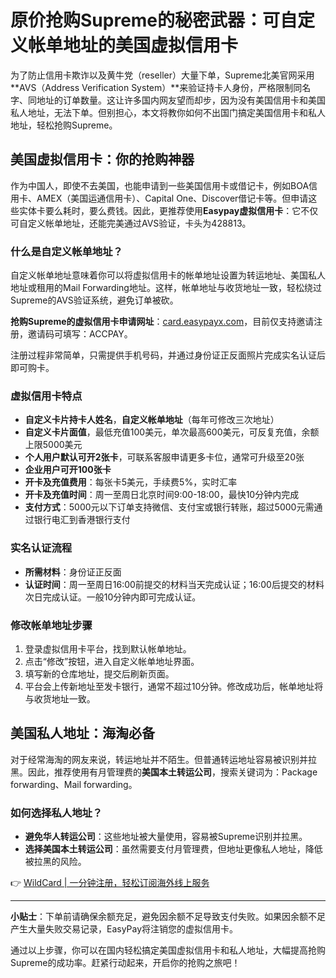 # 原价抢购Supreme的秘密武器：可自定义帐单地址的美国虚拟信用卡

为了防止信用卡欺诈以及黄牛党（reseller）大量下单，Supreme北美官网采用**AVS（Address Verification System）**来验证持卡人身份，严格限制同名字、同地址的订单数量。这让许多国内网友望而却步，因为没有美国信用卡和美国私人地址，无法下单。但别担心，本文将教你如何不出国门搞定美国信用卡和私人地址，轻松抢购Supreme。

## 美国虚拟信用卡：你的抢购神器

作为中国人，即使不去美国，也能申请到一些美国信用卡或借记卡，例如BOA信用卡、AMEX（美国运通信用卡）、Capital One、Discover借记卡等。但申请这些实体卡要么耗时，要么费钱。因此，更推荐使用**Easypay虚拟信用卡**：它不仅可自定义帐单地址，还能完美通过AVS验证，卡头为428813。

### 什么是自定义帐单地址？

自定义帐单地址意味着你可以将虚拟信用卡的帐单地址设置为转运地址、美国私人地址或租用的Mail Forwarding地址。这样，帐单地址与收货地址一致，轻松绕过Supreme的AVS验证系统，避免订单被砍。

**抢购Supreme的虚拟信用卡申请网址**：[card.easypayx.com](https://bbtdd.com/WildCard)，目前仅支持邀请注册，邀请码可填写：ACCPAY。

注册过程非常简单，只需提供手机号码，并通过身份证正反面照片完成实名认证后即可购卡。

### 虚拟信用卡特点

- **自定义卡片持卡人姓名**，**自定义帐单地址**（每年可修改三次地址）
- **自定义卡片面值**，最低充值100美元，单次最高600美元，可反复充值，余额上限5000美元
- **个人用户默认可开2张卡**，可联系客服申请更多卡位，通常可升级至20张
- **企业用户可开100张卡**
- **开卡及充值费用**：每张卡5美元，手续费5%，实时汇率
- **开卡及充值时间**：周一至周日北京时间9:00-18:00，最快10分钟内完成
- **支付方式**：5000元以下订单支持微信、支付宝或银行转账，超过5000元需通过银行电汇到香港银行支付

### 实名认证流程

- **所需材料**：身份证正反面
- **认证时间**：周一至周日16:00前提交的材料当天完成认证；16:00后提交的材料次日完成认证。一般10分钟内即可完成认证。

### 修改帐单地址步骤

1. 登录虚拟信用卡平台，找到默认帐单地址。
2. 点击“修改”按钮，进入自定义帐单地址界面。
3. 填写新的仓库地址，提交后刷新页面。
4. 平台会上传新地址至发卡银行，通常不超过10分钟。修改成功后，帐单地址将与收货地址一致。

## 美国私人地址：海淘必备

对于经常海淘的网友来说，转运地址并不陌生。但普通转运地址容易被识别并拉黑。因此，推荐使用有月管理费的**美国本土转运公司**，搜索关键词为：Package forwarding、Mail forwarding。

### 如何选择私人地址？

- **避免华人转运公司**：这些地址被大量使用，容易被Supreme识别并拉黑。
- **选择美国本土转运公司**：虽然需要支付月管理费，但地址更像私人地址，降低被拉黑的风险。

👉 [WildCard | 一分钟注册，轻松订阅海外线上服务](https://bbtdd.com/WildCard)

---

**小贴士**：下单前请确保余额充足，避免因余额不足导致支付失败。如果因余额不足产生大量失败交易记录，EasyPay将注销您的虚拟信用卡。

通过以上步骤，你可以在国内轻松搞定美国虚拟信用卡和私人地址，大幅提高抢购Supreme的成功率。赶紧行动起来，开启你的抢购之旅吧！